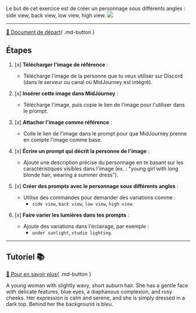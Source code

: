 <style>.md-footer{display:none;}</style>
Le but de cet exercice est de créer un personnage sous différents angles : side view, back view, low view, high view. 
<img src="../assets/image/02_rosie.png">
***

[📁 Document de départ](../assets/image/02_rosie.png){ .md-button }   <br>

## Étapes
1. [x] **Télécharger l'image de référence** :
   - Télécharge l'image de la personne que tu veux utiliser sur Discord (dans le serveur ou canal où MidJourney est intégré).

2. [x] **Insérer cette image dans MidJourney** :
   - Télécharge l'image, puis copie le lien de l'image pour l'utiliser dans le prompt.

3. [x] **Attacher l'image comme référence** :
   - Colle le lien de l'image dans le prompt pour que MidJourney prenne en compte l'image comme base.

4. [x] **Écrire un prompt qui décrit la personne de l'image** :
   - Ajoute une description précise du personnage en te basant sur les caractéristiques visibles dans l'image (ex. : "young girl with long blonde hair, wearing a summer dress").

5. [x] **Créer des prompts avec le personnage sous différents angles** :
   - Utilise des commandes pour demander des variations comme :
     - `side view`, `back view`, `low view`, `high view`.

6. [x] **Faire varier les lumières dans tes prompts** :
   - Ajoute des variations dans l'éclairage, par exemple :
     - `under sunlight`, `studio lighting`.

    
***

## Tutoriel 📚

[📖 Pour en savoir plus](https://cmontmorency365-my.sharepoint.com/:v:/g/personal/flpilote_cmontmorency_qc_ca/EZwnDl9Wwe9GsCbtAYRbas8B9Ho2tVB0m_eGaWyx1-GRBA?nav=eyJyZWZlcnJhbEluZm8iOnsicmVmZXJyYWxBcHAiOiJPbmVEcml2ZUZvckJ1c2luZXNzIiwicmVmZXJyYWxBcHBQbGF0Zm9ybSI6IldlYiIsInJlZmVycmFsTW9kZSI6InZpZXciLCJyZWZlcnJhbFZpZXciOiJNeUZpbGVzTGlua0NvcHkifX0&e=grtPVC){ .md-button }   <br>








A young woman with slightly wavy, short auburn hair. She has a gentle face with delicate features, blue eyes, a diaphanous complexion, and rosy cheeks. Her expression is calm and serene, and she is simply dressed in a dark top. Behind her the background is bleu. 
